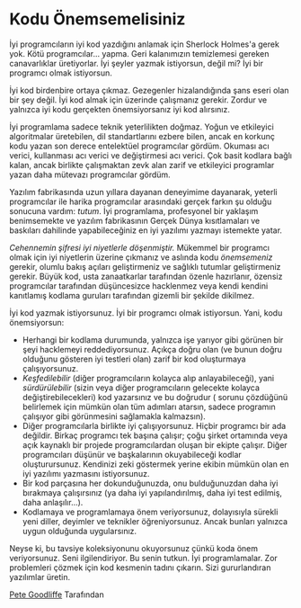 # Kodu Önemsemelisiniz

İyi programcıların iyi kod yazdığını anlamak için Sherlock Holmes'a gerek yok. Kötü programcılar... yapma. Geri kalanımızın temizlemesi gereken canavarlıklar üretiyorlar. İyi şeyler yazmak istiyorsun, değil mi? İyi bir programcı olmak istiyorsun.

İyi kod birdenbire ortaya çıkmaz. Gezegenler hizalandığında şans eseri olan bir şey değil. İyi kod almak için üzerinde çalışmanız gerekir. Zordur ve yalnızca iyi kodu gerçekten önemsiyorsanız iyi kod alırsınız.

İyi programlama sadece teknik yeterlilikten doğmaz. Yoğun ve etkileyici algoritmalar üretebilen, dil standartlarını ezbere bilen, ancak en korkunç kodu yazan son derece entelektüel programcılar gördüm. Okuması acı verici, kullanması acı verici ve değiştirmesi acı verici. Çok basit kodlara bağlı kalan, ancak birlikte çalışmaktan zevk alan zarif ve etkileyici programlar yazan daha mütevazı programcılar gördüm.

Yazılım fabrikasında uzun yıllara dayanan deneyimime dayanarak, yeterli programcılar ile harika programcılar arasındaki gerçek farkın şu olduğu sonucuna vardım: *tutum*. İyi programlama, profesyonel bir yaklaşım benimsemekte ve yazılım fabrikasının Gerçek Dünya kısıtlamaları ve baskıları dahilinde yapabileceğiniz en iyi yazılımı yazmayı istemekte yatar.

*Cehennemin şifresi iyi niyetlerle döşenmiştir.* Mükemmel bir programcı olmak için iyi niyetlerin üzerine çıkmanız ve aslında kodu *önemsemeniz* gerekir, olumlu bakış açıları geliştirmeniz ve sağlıklı tutumlar geliştirmeniz gerekir. Büyük kod, usta zanaatkarlar tarafından özenle hazırlanır, özensiz programcılar tarafından düşüncesizce hacklenmez veya kendi kendini kanıtlamış kodlama guruları tarafından gizemli bir şekilde dikilmez.

İyi kod yazmak istiyorsunuz. İyi bir programcı olmak istiyorsun. Yani, kodu önemsiyorsun:

- Herhangi bir kodlama durumunda, yalnızca işe yarıyor gibi görünen bir şeyi hacklemeyi reddediyorsunuz. Açıkça doğru olan (ve bunun doğru olduğunu gösteren iyi testleri olan) zarif bir kod oluşturmaya çalışıyorsunuz.
- *Keşfedilebilir* (diğer programcıların kolayca alıp anlayabileceği), yani *sürdürülebilir* (sizin veya diğer programcıların gelecekte kolayca değiştirebilecekleri) kod yazarsınız ve bu doğrudur ( sorunu çözdüğünü belirlemek için mümkün olan tüm adımları atarsın, sadece programın çalışıyor gibi görünmesini sağlamakla kalmazsın).
- Diğer programcılarla birlikte iyi çalışıyorsunuz. Hiçbir programcı bir ada değildir. Birkaç programcı tek başına çalışır; çoğu şirket ortamında veya açık kaynaklı bir projede programcılardan oluşan bir ekipte çalışır. Diğer programcıları düşünür ve başkalarının okuyabileceği kodlar oluşturursunuz. Kendinizi zeki göstermek yerine ekibin mümkün olan en iyi yazılımı yazmasını istiyorsunuz.
- Bir kod parçasına her dokunduğunuzda, onu bulduğunuzdan daha iyi bırakmaya çalışırsınız (ya daha iyi yapılandırılmış, daha iyi test edilmiş, daha anlaşılır...).
- Kodlamaya ve programlamaya önem veriyorsunuz, dolayısıyla sürekli yeni diller, deyimler ve teknikler öğreniyorsunuz. Ancak bunları yalnızca uygun olduğunda uygularsınız.

Neyse ki, bu tavsiye koleksiyonunu okuyorsunuz çünkü koda önem veriyorsunuz. Seni ilgilendiriyor. Bu senin tutkun. İyi programlamalar. Zor problemleri çözmek için kod kesmenin tadını çıkarın. Sizi gururlandıran yazılımlar üretin.

[Pete Goodliffe](http://programmer.97things.oreilly.com/wiki/index.php/Pete_Goodliffe) Tarafından